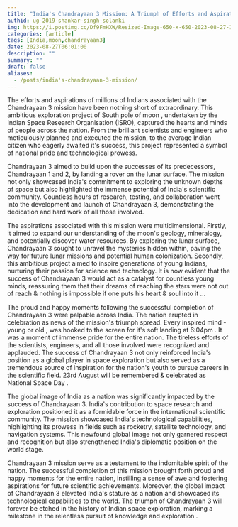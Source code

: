 ```yaml
---
title: "India's Chandrayaan 3 Mission: A Triumph of Efforts and Aspirations"
authid: ug-2019-shankar-singh-solanki
img: https://i.postimg.cc/Df9FmHXW/Resized-Image-650-x-650-2023-08-27-18-39-27-1333.webp
categories: [article]
tags: [India,moon,chandrayaan3]
date: 2023-08-27T06:01:00
description: ""
summary: ""
draft: false
aliases:
  - /posts/india's-chandrayaan-3-mission/
---
```



The efforts and aspirations of millions of Indians associated with the Chandrayaan 3 mission have been nothing short of extraordinary. This ambitious exploration project of South pole of moon , undertaken by the Indian Space Research Organisation (ISRO), captured the hearts and minds of people across the nation. From the brilliant scientists and engineers who meticulously planned and executed the mission, to the average Indian citizen who eagerly awaited it's success, this project represented a symbol of national pride and technological prowess.

Chandrayaan 3 aimed to build upon the successes of its predecessors, Chandrayaan 1 and 2, by landing a rover on the lunar surface. The mission not only showcased India's commitment to exploring the unknown depths of space but also highlighted the immense potential of India's scientific community. Countless hours of research, testing, and collaboration went into the development and launch of Chandrayaan 3, demonstrating the dedication and hard work of all those involved.

The aspirations associated with this mission were multidimensional.
 Firstly, it aimed to expand our understanding of the moon's geology, mineralogy, and potentially discover water resources. By exploring the lunar surface, Chandrayaan 3 sought to unravel the mysteries hidden within, paving the way for future lunar missions and potential human colonization.
  Secondly, this ambitious project aimed to inspire generations of young Indians, nurturing their passion for science and technology. It is now evident that the success of Chandrayaan 3 would act as a catalyst for countless young minds, reassuring them that their dreams of reaching the stars were not out of reach & nothing is impossible if one puts his heart & soul into it ...

The proud and happy moments following the successful completion of Chandrayaan 3 were palpable across India. The nation erupted in celebration as news of the mission's triumph spread. Every inspired mind - young or old , was hooked to the screen for it's soft landing at 6:04pm . It was a moment of immense pride for the entire nation. The tireless efforts of the scientists, engineers, and all those involved were recognized and applauded. The success of Chandrayaan 3 not only reinforced India's position as a global player in space exploration but also served as a tremendous source of inspiration for the nation's youth to pursue careers in the scientific field.
23rd August will be remembered & celebrated as National Space Day .

The global image of India as a nation was significantly impacted by the success of Chandrayaan 3. India's contribution to space research and exploration positioned it as a formidable force in the international scientific community. The mission showcased India's technological capabilities, highlighting its prowess in fields such as rocketry, satellite technology, and navigation systems. This newfound global image not only garnered respect and recognition but also strengthened India's diplomatic position on the world stage.

Chandrayaan 3 mission serve as a testament to the indomitable spirit of the nation. The successful completion of this mission brought forth proud and happy moments for the entire nation, instilling a sense of awe and fostering aspirations for future scientific achievements. Moreover, the global impact of Chandrayaan 3 elevated India's stature as a nation and showcased its technological capabilities to the world. The triumph of Chandrayaan 3 will forever be etched in the history of Indian space exploration, marking a milestone in the relentless pursuit of knowledge and exploration .
